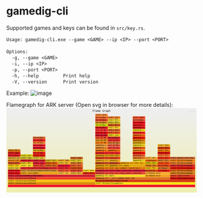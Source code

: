 # gamedig-cli

Supported games and keys can be found in `src/key.rs`.

```console
Usage: gamedig-cli.exe --game <GAME> --ip <IP> --port <PORT>

Options:
  -g, --game <GAME>
  -i, --ip <IP>
  -p, --port <PORT>
  -h, --help         Print help
  -V, --version      Print version
```

Example:
![image](https://user-images.githubusercontent.com/75994858/225460249-6c62c8fd-eb40-488a-b298-501e1ee28b44.png)

Flamegraph for ARK server (Open svg in browser for more details):
![image](flamegraph.svg)
